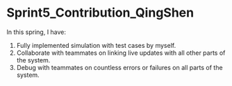 # Sprint5_Contribution_QingShen
In this spring, I have:
1. Fully implemented simulation with test cases by myself.
2. Collaborate with teammates on linking live updates with all other parts of the system.
3. Debug with teammates on countless errors or failures on all parts of the system.
